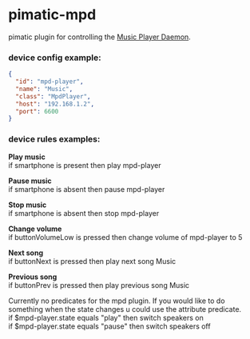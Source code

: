 pimatic-mpd
===========

pimatic plugin for controlling the [Music Player Daemon](http://www.musicpd.org/).

### device config example:

```json
{
  "id": "mpd-player",
  "name": "Music",
  "class": "MpdPlayer",
  "host": "192.168.1.2",
  "port": 6600
}
```

### device rules examples:

<b>Play music</b><br>
if smartphone is present then play mpd-player

<b>Pause music</b><br>
if smartphone is absent then pause mpd-player

<b>Stop music</b><br>
if smartphone is absent then stop mpd-player

<b>Change volume</b><br>
if buttonVolumeLow is pressed then change volume of mpd-player to 5

<b>Next song</b><br>
if buttonNext is pressed then play next song Music

<b>Previous song</b><br>
if buttonPrev is pressed then play previous song Music

Currently no predicates for the mpd plugin. If you would like to do something when the state changes u could use the attribute predicate.<br>
if $mpd-player.state equals \"play\" then switch speakers on <br>
if $mpd-player.state equals \"pause\" then switch speakers off <br>
